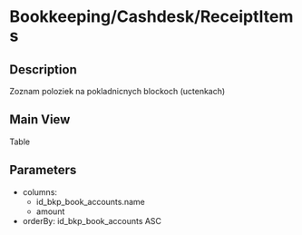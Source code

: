 # Bookkeeping/Cashdesk/ReceiptItems

## Description

Zoznam poloziek na pokladnicnych blockoch (uctenkach)

## Main View

Table

## Parameters

* columns:
  * id_bkp_book_accounts.name
  * amount
* orderBy: id_bkp_book_accounts ASC
